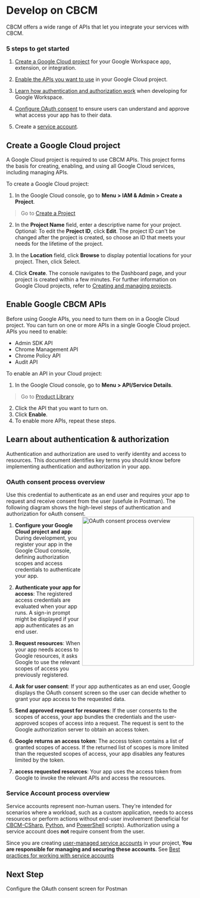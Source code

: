 # Develop on CBCM
CBCM offers a wide range of APIs that let you integrate your services with CBCM. 

### 5 steps to get started
1. [Create a Google Cloud project](#create-a-google-cloud-project) for your Google Workspace app, extension, or integration.

2. [Enable the APIs you want to use](#enable-google-cbcm-apis) in your Google Cloud project.

3. [Learn how authentication and authorization work](#learn-about-authentication--authorization) when developing for Google Workspace.

4. [Configure OAuth consent]() to ensure users can understand and approve what access your app has to their data.

5. Create a [service account]().

## Create a Google Cloud project
A Google Cloud project is required to use CBCM APIs. This project forms the basis for creating, enabling, and using all Google Cloud services, including managing APIs.

To create a Google Cloud project:

1. In the Google Cloud console, go to **Menu > IAM & Admin > Create a Project**.

> Go to [Create a Project](https://console.cloud.google.com/projectcreate)

2. In the **Project Name** field, enter a descriptive name for your project.
Optional: To edit the **Project ID**, click **Edit**. The project ID can't be changed after the project is created, so choose an ID that meets your needs for the lifetime of the project.

3. In the **Location** field, click **Browse** to display potential locations for your project. Then, click Select.

4. Click **Create**. The console navigates to the Dashboard page, and your project is created within a few minutes.
For further information on Google Cloud projects, refer to [Creating and managing projects](https://cloud.google.com/resource-manager/docs/creating-managing-projects).

## Enable Google CBCM APIs
Before using Google APIs, you need to turn them on in a Google Cloud project. You can turn on one or more APIs in a single Google Cloud project. APIs you need to enable:
* Admin SDK API
* Chrome Management API
* Chrome Policy API
* Audit API

To enable an API in your Cloud project:

1. In the Google Cloud console, go to **Menu > API/Service Details**.
> Go to [Product Library](https://console.cloud.google.com/apis/dashboard?project=)

2. Click the API that you want to turn on.
3. Click **Enable**.
4. To enable more APIs, repeat these steps.

## Learn about authentication & authorization
Authentication and authorization are used to verify identity and access to resources. This document identifies key terms you should know before implementing authentication and authorization in your app.

### OAuth consent process overview
Use this credential to authenticate as an end user and requires your app to request and receive consent from the user (usefule in Postman).
The following diagram shows the high-level steps of authentication and authorization for oAuth consent.
<img align="right" width="300" height="400" alt="OAuth consent process overview" src="https://github.com/google/ChromeBrowserEnterprise/blob/main/docs/images/OAuthConsentProcess.svg">
1. **Configure your Google Cloud project and app**: During development, you register your app in the Google Cloud console, defining authorization scopes and access credentials to authenticate your app.

2. **Authenticate your app for access**: The registered access credentials are evaluated when your app runs. A sign-in prompt might be displayed if your app authenticates as an end user.

3. **Request resources**: When your app needs access to Google resources, it asks Google to use the relevant scopes of access you previously registered.

4. **Ask for user consent**: If your app authenticates as an end user, Google displays the OAuth consent screen so the user can decide whether to grant your app access to the requested data.

5. **Send approved request for resources**: If the user consents to the scopes of access, your app bundles the credentials and the user-approved scopes of access into a request. The request is sent to the Google authorization server to obtain an access token.

6. **Google returns an access token**: The access token contains a list of granted scopes of access. If the returned list of scopes is more limited than the requested scopes of access, your app disables any features limited by the token.

7. **access requested resources**: Your app uses the access token from Google to invoke the relevant APIs and access the resources.

### Service Account process overview
Service accounts represent non-human users. They're intended for scenarios where a workload, such as a custom application, needs to access resources or perform actions without end-user involvement (beneficial for [CBCM-CSharp](https://github.com/google/ChromeBrowserEnterprise/tree/main/dotnet), [Python](https://github.com/google/ChromeBrowserEnterprise/tree/main/Python), and [PowerShell](https://github.com/google/ChromeBrowserEnterprise/tree/main/ps/src/cbcm) scripts). Authorization using a service account does **not** require consent from the user.

Since you are creating [user-managed service accounts](https://cloud.google.com/iam/docs/service-accounts#user-managed-keys) in your project, **You are responsible for managing and securing these accounts**. See [Best practices for working with service accounts](https://cloud.google.com/iam/docs/best-practices-service-accounts)

## Next Step
Configure the OAuth consent screen for Postman
